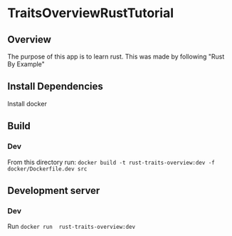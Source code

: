 # TraitsOverviewRustTutorial

## Overview
The purpose of this app is to learn rust. This was made by following "Rust By Example"

## Install Dependencies
Install docker

## Build
### Dev
From this directory run: `docker build -t rust-traits-overview:dev -f docker/Dockerfile.dev src`

## Development server
### Dev
Run `docker run  rust-traits-overview:dev`